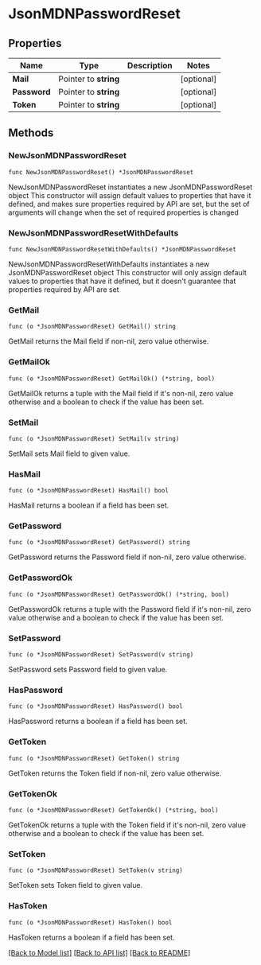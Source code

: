 # JsonMDNPasswordReset

## Properties

Name | Type | Description | Notes
------------ | ------------- | ------------- | -------------
**Mail** | Pointer to **string** |  | [optional] 
**Password** | Pointer to **string** |  | [optional] 
**Token** | Pointer to **string** |  | [optional] 

## Methods

### NewJsonMDNPasswordReset

`func NewJsonMDNPasswordReset() *JsonMDNPasswordReset`

NewJsonMDNPasswordReset instantiates a new JsonMDNPasswordReset object
This constructor will assign default values to properties that have it defined,
and makes sure properties required by API are set, but the set of arguments
will change when the set of required properties is changed

### NewJsonMDNPasswordResetWithDefaults

`func NewJsonMDNPasswordResetWithDefaults() *JsonMDNPasswordReset`

NewJsonMDNPasswordResetWithDefaults instantiates a new JsonMDNPasswordReset object
This constructor will only assign default values to properties that have it defined,
but it doesn't guarantee that properties required by API are set

### GetMail

`func (o *JsonMDNPasswordReset) GetMail() string`

GetMail returns the Mail field if non-nil, zero value otherwise.

### GetMailOk

`func (o *JsonMDNPasswordReset) GetMailOk() (*string, bool)`

GetMailOk returns a tuple with the Mail field if it's non-nil, zero value otherwise
and a boolean to check if the value has been set.

### SetMail

`func (o *JsonMDNPasswordReset) SetMail(v string)`

SetMail sets Mail field to given value.

### HasMail

`func (o *JsonMDNPasswordReset) HasMail() bool`

HasMail returns a boolean if a field has been set.

### GetPassword

`func (o *JsonMDNPasswordReset) GetPassword() string`

GetPassword returns the Password field if non-nil, zero value otherwise.

### GetPasswordOk

`func (o *JsonMDNPasswordReset) GetPasswordOk() (*string, bool)`

GetPasswordOk returns a tuple with the Password field if it's non-nil, zero value otherwise
and a boolean to check if the value has been set.

### SetPassword

`func (o *JsonMDNPasswordReset) SetPassword(v string)`

SetPassword sets Password field to given value.

### HasPassword

`func (o *JsonMDNPasswordReset) HasPassword() bool`

HasPassword returns a boolean if a field has been set.

### GetToken

`func (o *JsonMDNPasswordReset) GetToken() string`

GetToken returns the Token field if non-nil, zero value otherwise.

### GetTokenOk

`func (o *JsonMDNPasswordReset) GetTokenOk() (*string, bool)`

GetTokenOk returns a tuple with the Token field if it's non-nil, zero value otherwise
and a boolean to check if the value has been set.

### SetToken

`func (o *JsonMDNPasswordReset) SetToken(v string)`

SetToken sets Token field to given value.

### HasToken

`func (o *JsonMDNPasswordReset) HasToken() bool`

HasToken returns a boolean if a field has been set.


[[Back to Model list]](../README.md#documentation-for-models) [[Back to API list]](../README.md#documentation-for-api-endpoints) [[Back to README]](../README.md)


